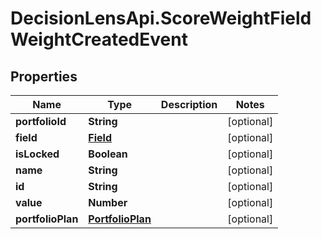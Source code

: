 # DecisionLensApi.ScoreWeightFieldWeightCreatedEvent

## Properties
Name | Type | Description | Notes
------------ | ------------- | ------------- | -------------
**portfolioId** | **String** |  | [optional] 
**field** | [**Field**](Field.md) |  | [optional] 
**isLocked** | **Boolean** |  | [optional] 
**name** | **String** |  | [optional] 
**id** | **String** |  | [optional] 
**value** | **Number** |  | [optional] 
**portfolioPlan** | [**PortfolioPlan**](PortfolioPlan.md) |  | [optional] 



